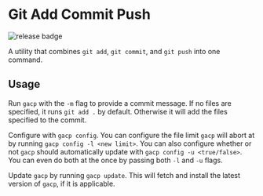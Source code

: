 # Git Add Commit Push

![release badge](https://github.com/m3l6h/utilities/actions/workflows/release.yml/badge.svg?branch=gacp)

A utility that combines `git add`, `git commit`, and `git push` into one
command.

## Usage

Run `gacp` with the `-m` flag to provide a commit message. If no files are
specified, it runs `git add .` by default. Otherwise it will add the files
specified to the commit.

Configure with `gacp config`. You can configure the file limit `gacp` will abort at by running `gacp config -l <new limit>`. You can also configure whether or not `gacp` should automatically update with `gacp config -u <true/false>`. You can even do both at the once by passing both `-l` and `-u` flags.

Update `gacp` by running `gacp update`. This will fetch and install the latest
version of `gacp`, if it is applicable.
